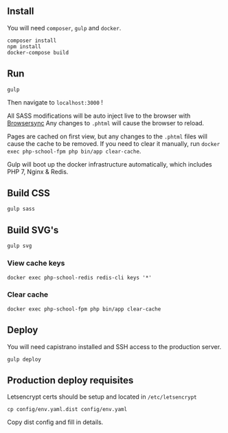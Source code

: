 ## Install

You will need `composer`, `gulp` and `docker`.

```shell
composer install
npm install
docker-compose build
```

## Run
```shell
gulp
```

Then navigate to `localhost:3000` !

All SASS modifications will be auto inject live to the browser with [Browsersync](https://www.browsersync.io)
Any changes to `.phtml` will cause the browser to reload.

Pages are cached on first view, but any changes to the `.phtml` files will cause the cache to be removed. If you need to clear it manually, run `docker exec php-school-fpm php bin/app clear-cache`.

Gulp will boot up the docker infrastructure automatically, which includes PHP 7, Nginx & Redis.

## Build CSS

```shell
gulp sass
```

## Build SVG's
```shell
gulp svg
```

### View cache keys

```shell
docker exec php-school-redis redis-cli keys '*'
```

### Clear cache

```shell
docker exec php-school-fpm php bin/app clear-cache
```

## Deploy

You will need capistrano installed and SSH access to the production server.

```shell
gulp deploy
```

## Production deploy requisites

Letsencrypt certs should be setup and located in `/etc/letsencrypt`

```shell
cp config/env.yaml.dist config/env.yaml
```

Copy dist config and fill in details.